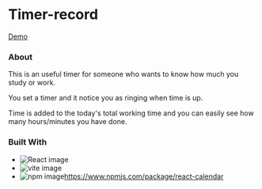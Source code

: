 # Timer-record 
[Demo](https://ayumi-ayumi.github.io/Timer-record )

### About
This is an useful timer for someone who wants to know how much you study or work.

You set a timer and it notice you as ringing when time is up.

Time is added to the today's total working time and you can easily see how many hours/minutes you have done.

### Built With
* ![React image](https://img.shields.io/badge/React-61DAFB.svg?style=for-the-badge&logo=React&logoColor=black)
* ![vite image](https://img.shields.io/badge/Vite-646CFF.svg?style=for-the-badge&logo=Vite&logoColor=white)
* ![npm image](https://img.shields.io/badge/npm-CB3837.svg?style=for-the-badge&logo=npm&logoColor=white)https://www.npmjs.com/package/react-calendar
